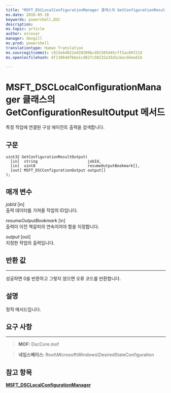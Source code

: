 ```yaml
---
title: "MSFT_DSCLocalConfigurationManager 클래스의 GetConfigurationResultOutput 메서드"
ms.date: 2016-05-16
keywords: powershell,DSC
description: 
ms.topic: article
author: eslesar
manager: dongill
ms.prod: powershell
translationtype: Human Translation
ms.sourcegitcommit: c915ebd021ed20209bc491505d45cff2ac89f21d
ms.openlocfilehash: 8f13964dfbbe1cd827c58232a35d1cbacddeed1b

---
```


# MSFT_DSCLocalConfigurationManager 클래스의 GetConfigurationResultOutput 메서드

특정 작업에 연결된 구성 에이전트 출력을 검색합니다.

구문
------

```mof
uint32 GetConfigurationResultOutput(
  [in]  string                      jobId,
  [in]  uint8                       resumeOutputBookmark[],
  [out] MSFT_DSCConfigurationOutput output[]
);
```

매개 변수
----------

*jobId* \[in\]  
출력 데이터를 가져올 작업의 ID입니다.

*resumeOutputBookmark* \[in\]  
출력이 이전 책갈피의 연속이어야 함을 지정합니다.

*output* \[out\]  
지정한 작업의 출력입니다.

## 반환 값
------------

성공하면 0을 반환하고 그렇지 않으면 오류 코드를 반환합니다.

## 설명

정적 메서드입니다.

## 요구 사항
------------
>**MOF:** DscCore.mof

>**네임스페이스**: Root\Microsoft\Windows\DesiredStateConfiguration


## 참고 항목


[**MSFT_DSCLocalConfigurationManager**](msft-dsclocalconfigurationmanager.md)

 

 






<!--HONumber=Jun16_HO4-->


